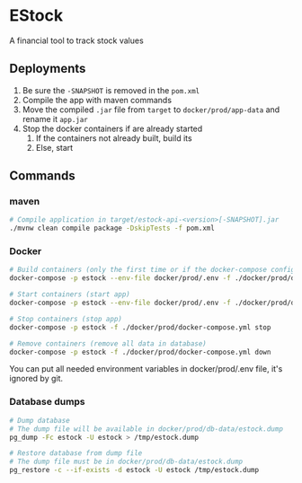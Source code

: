 # EStock

A financial tool to track stock values

## Deployments

1. Be sure the `-SNAPSHOT` is removed in the `pom.xml`
2. Compile the app with maven commands
3. Move the compiled `.jar` file from `target` to `docker/prod/app-data` and rename it `app.jar`
4. Stop the docker containers if are already started
   1. If the containers not already built, build its
   2. Else, start

## Commands

### maven

```bash
# Compile application in target/estock-api-<version>[-SNAPSHOT].jar
./mvnw clean compile package -DskipTests -f pom.xml
```

### Docker

```bash
# Build containers (only the first time or if the docker-compose configuration changed)
docker-compose -p estock --env-file docker/prod/.env -f ./docker/prod/docker-compose.yml build

# Start containers (start app)
docker-compose -p estock --env-file docker/prod/.env -f ./docker/prod/docker-compose.yml up -d

# Stop containers (stop app)
docker-compose -p estock -f ./docker/prod/docker-compose.yml stop

# Remove containers (remove all data in database)
docker-compose -p estock -f ./docker/prod/docker-compose.yml down
```

You can put all needed environment variables in docker/prod/.env file, it's ignored by git.

### Database dumps

```bash
# Dump database
# The dump file will be available in docker/prod/db-data/estock.dump
pg_dump -Fc estock -U estock > /tmp/estock.dump

# Restore database from dump file
# The dump file must be in docker/prod/db-data/estock.dump
pg_restore -c --if-exists -d estock -U estock /tmp/estock.dump
```
